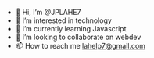 - 👋 Hi, I’m @JPLAHE7
- 👀 I’m interested in technology
- 🌱 I’m currently learning Javascript
- 💞️ I’m looking to collaborate on webdev
- 📫 How to reach me lahelp7@gmail.com

<!---
JPLAHE7/JPLAHE7 is a ✨ special ✨ repository because its `README.md` (this file) appears on your GitHub profile.
You can click the Preview link to take a look at your changes.
--->

